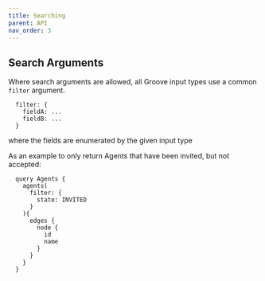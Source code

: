 ```yaml
---
title: Searching
parent: API
nav_order: 3
---
```


## Search Arguments

Where search arguments are allowed, all Groove input types use a common `filter` argument.

```
  filter: {
    fieldA: ...
    fieldB: ...
  }
```

where the fields are enumerated by the given input type

As an example to only return Agents that have been invited, but not accepted:

```
  query Agents {
    agents(
      filter: {
        state: INVITED
      }
    ){
      edges {
        node {
          id
          name
        }
      }
    }
  }
```


